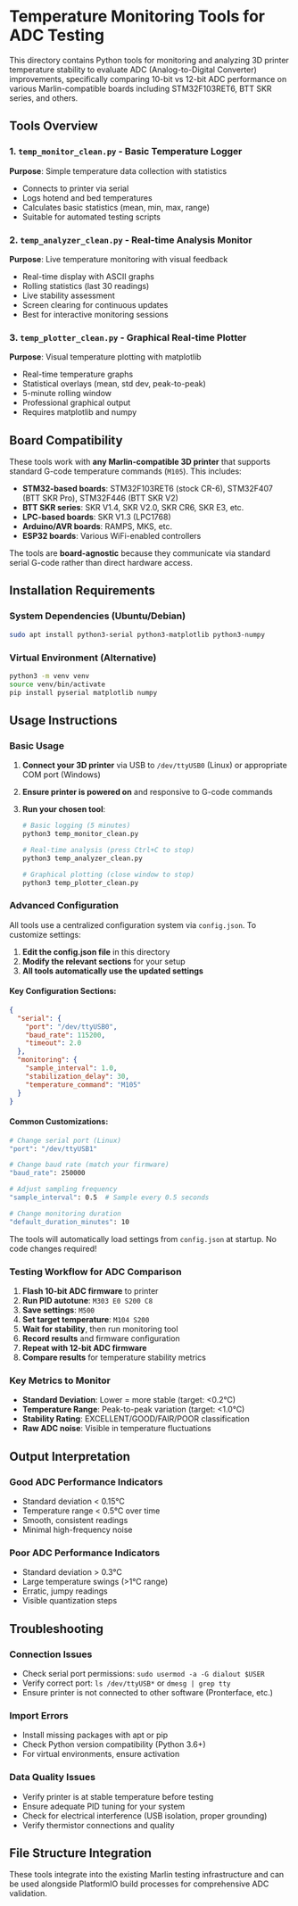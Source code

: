 # Temperature Monitoring Tools for ADC Testing

This directory contains Python tools for monitoring and analyzing 3D printer temperature stability to evaluate ADC (Analog-to-Digital Converter) improvements, specifically comparing 10-bit vs 12-bit ADC performance on various Marlin-compatible boards including STM32F103RET6, BTT SKR series, and others.

## Tools Overview

### 1. `temp_monitor_clean.py` - Basic Temperature Logger
**Purpose**: Simple temperature data collection with statistics
- Connects to printer via serial
- Logs hotend and bed temperatures
- Calculates basic statistics (mean, min, max, range)
- Suitable for automated testing scripts

### 2. `temp_analyzer_clean.py` - Real-time Analysis Monitor
**Purpose**: Live temperature monitoring with visual feedback
- Real-time display with ASCII graphs
- Rolling statistics (last 30 readings)
- Live stability assessment
- Screen clearing for continuous updates
- Best for interactive monitoring sessions

### 3. `temp_plotter_clean.py` - Graphical Real-time Plotter
**Purpose**: Visual temperature plotting with matplotlib
- Real-time temperature graphs
- Statistical overlays (mean, std dev, peak-to-peak)
- 5-minute rolling window
- Professional graphical output
- Requires matplotlib and numpy

## Board Compatibility

These tools work with **any Marlin-compatible 3D printer** that supports standard G-code temperature commands (`M105`). This includes:

- **STM32-based boards**: STM32F103RET6 (stock CR-6), STM32F407 (BTT SKR Pro), STM32F446 (BTT SKR V2)
- **BTT SKR series**: SKR V1.4, SKR V2.0, SKR CR6, SKR E3, etc.
- **LPC-based boards**: SKR V1.3 (LPC1768)
- **Arduino/AVR boards**: RAMPS, MKS, etc.
- **ESP32 boards**: Various WiFi-enabled controllers

The tools are **board-agnostic** because they communicate via standard serial G-code rather than direct hardware access.

## Installation Requirements

### System Dependencies (Ubuntu/Debian)
```bash
sudo apt install python3-serial python3-matplotlib python3-numpy
```

### Virtual Environment (Alternative)
```bash
python3 -m venv venv
source venv/bin/activate
pip install pyserial matplotlib numpy
```

## Usage Instructions

### Basic Usage

1. **Connect your 3D printer** via USB to `/dev/ttyUSB0` (Linux) or appropriate COM port (Windows)

2. **Ensure printer is powered on** and responsive to G-code commands

3. **Run your chosen tool**:
   ```bash
   # Basic logging (5 minutes)
   python3 temp_monitor_clean.py
   
   # Real-time analysis (press Ctrl+C to stop)
   python3 temp_analyzer_clean.py
   
   # Graphical plotting (close window to stop)
   python3 temp_plotter_clean.py
   ```

### Advanced Configuration

All tools use a centralized configuration system via `config.json`. To customize settings:

1. **Edit the config.json file** in this directory
2. **Modify the relevant sections** for your setup
3. **All tools automatically use the updated settings**

#### Key Configuration Sections:

```json
{
  "serial": {
    "port": "/dev/ttyUSB0",
    "baud_rate": 115200,
    "timeout": 2.0
  },
  "monitoring": {
    "sample_interval": 1.0,
    "stabilization_delay": 30,
    "temperature_command": "M105"
  }
}
```

#### Common Customizations:

```bash
# Change serial port (Linux)
"port": "/dev/ttyUSB1"

# Change baud rate (match your firmware)
"baud_rate": 250000

# Adjust sampling frequency
"sample_interval": 0.5  # Sample every 0.5 seconds

# Change monitoring duration
"default_duration_minutes": 10
```

The tools will automatically load settings from `config.json` at startup. No code changes required!

### Testing Workflow for ADC Comparison

1. **Flash 10-bit ADC firmware** to printer
2. **Run PID autotune**: `M303 E0 S200 C8`
3. **Save settings**: `M500`
4. **Set target temperature**: `M104 S200`
5. **Wait for stability**, then run monitoring tool
6. **Record results** and firmware configuration
7. **Repeat with 12-bit ADC firmware**
8. **Compare results** for temperature stability metrics

### Key Metrics to Monitor

- **Standard Deviation**: Lower = more stable (target: <0.2°C)
- **Temperature Range**: Peak-to-peak variation (target: <1.0°C)
- **Stability Rating**: EXCELLENT/GOOD/FAIR/POOR classification
- **Raw ADC noise**: Visible in temperature fluctuations

## Output Interpretation

### Good ADC Performance Indicators
- Standard deviation < 0.15°C
- Temperature range < 0.5°C over time
- Smooth, consistent readings
- Minimal high-frequency noise

### Poor ADC Performance Indicators
- Standard deviation > 0.3°C
- Large temperature swings (>1°C range)
- Erratic, jumpy readings
- Visible quantization steps

## Troubleshooting

### Connection Issues
- Check serial port permissions: `sudo usermod -a -G dialout $USER`
- Verify correct port: `ls /dev/ttyUSB*` or `dmesg | grep tty`
- Ensure printer is not connected to other software (Pronterface, etc.)

### Import Errors
- Install missing packages with apt or pip
- Check Python version compatibility (Python 3.6+)
- For virtual environments, ensure activation

### Data Quality Issues
- Verify printer is at stable temperature before testing
- Ensure adequate PID tuning for your system
- Check for electrical interference (USB isolation, proper grounding)
- Verify thermistor connections and quality

## File Structure Integration

These tools integrate into the existing Marlin testing infrastructure and can be used alongside PlatformIO build processes for comprehensive ADC validation.
